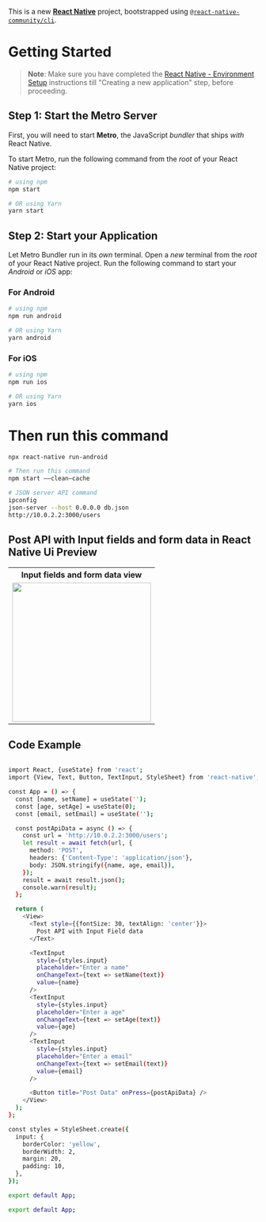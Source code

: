 This is a new [**React Native**](https://reactnative.dev) project, bootstrapped using [`@react-native-community/cli`](https://github.com/react-native-community/cli).

# Getting Started

> **Note**: Make sure you have completed the [React Native - Environment Setup](https://reactnative.dev/docs/environment-setup) instructions till "Creating a new application" step, before proceeding.

## Step 1: Start the Metro Server

First, you will need to start **Metro**, the JavaScript _bundler_ that ships _with_ React Native.

To start Metro, run the following command from the _root_ of your React Native project:

```bash
# using npm
npm start

# OR using Yarn
yarn start
```

## Step 2: Start your Application

Let Metro Bundler run in its _own_ terminal. Open a _new_ terminal from the _root_ of your React Native project. Run the following command to start your _Android_ or _iOS_ app:

### For Android

```bash
# using npm
npm run android

# OR using Yarn
yarn android
```

### For iOS

```bash
# using npm
npm run ios

# OR using Yarn
yarn ios
```



# Then run this command
```bash
npx react-native run-android
```



```bash
# Then run this command
npm start ——clean—cache
```



```bash
# JSON server API command
ipconfig
json-server --host 0.0.0.0 db.json
http://10.0.2.2:3000/users
```


##  Post API with Input fields and form data in React Native Ui Preview

<table>
  
  
<tr>                    
   
   <th>Input fields and form data view</th>

</tr>
  
  
  
  
<tr>
  
<td>

<img src="" width="280"/>

</td>



</table>


## Code Example


```bash

import React, {useState} from 'react';
import {View, Text, Button, TextInput, StyleSheet} from 'react-native';

const App = () => {
  const [name, setName] = useState('');
  const [age, setAge] = useState(0);
  const [email, setEmail] = useState('');

  const postApiData = async () => {
    const url = 'http://10.0.2.2:3000/users';
    let result = await fetch(url, {
      method: 'POST',
      headers: {'Content-Type': 'application/json'},
      body: JSON.stringify({name, age, email}),
    });
    result = await result.json();
    console.warn(result);
  };

  return (
    <View>
      <Text style={{fontSize: 30, textAlign: 'center'}}>
        Post API with Input Field data
      </Text>

      <TextInput
        style={styles.input}
        placeholder="Enter a name"
        onChangeText={text => setName(text)}
        value={name}
      />
      <TextInput
        style={styles.input}
        placeholder="Enter a age"
        onChangeText={text => setAge(text)}
        value={age}
      />
      <TextInput
        style={styles.input}
        placeholder="Enter a email"
        onChangeText={text => setEmail(text)}
        value={email}
      />

      <Button title="Post Data" onPress={postApiData} />
    </View>
  );
};

const styles = StyleSheet.create({
  input: {
    borderColor: 'yellow',
    borderWidth: 2,
    margin: 20,
    padding: 10,
  },
});

export default App;

export default App;



```

